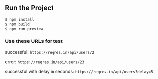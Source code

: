 ## Run the Project

```bash
$ npm install
$ npm build
$ npm run preview
```

### Use these URLs for test
successful:
`https://reqres.in/api/users/2`

error:
`https://reqres.in/api/users/23`

successful with delay in seconds:
`https://reqres.in/api/users?delay=5`